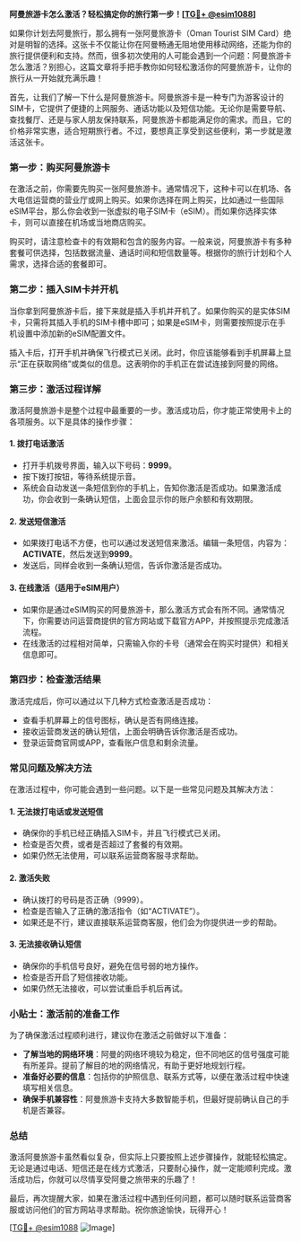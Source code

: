 **阿曼旅游卡怎么激活？轻松搞定你的旅行第一步！[[TG💪+ @esim1088](https://t.me/s/esim1088)]**

如果你计划去阿曼旅行，那么拥有一张阿曼旅游卡（Oman Tourist SIM Card）绝对是明智的选择。这张卡不仅能让你在阿曼畅通无阻地使用移动网络，还能为你的旅行提供便利和支持。然而，很多初次使用的人可能会遇到一个问题：阿曼旅游卡怎么激活？别担心，这篇文章将手把手教你如何轻松激活你的阿曼旅游卡，让你的旅行从一开始就充满乐趣！

首先，让我们了解一下什么是阿曼旅游卡。阿曼旅游卡是一种专门为游客设计的SIM卡，它提供了便捷的上网服务、通话功能以及短信功能。无论你是需要导航、查找餐厅、还是与家人朋友保持联系，阿曼旅游卡都能满足你的需求。而且，它的价格非常实惠，适合短期旅行者。不过，要想真正享受到这些便利，第一步就是激活这张卡。

### 第一步：购买阿曼旅游卡

在激活之前，你需要先购买一张阿曼旅游卡。通常情况下，这种卡可以在机场、各大电信运营商的营业厅或网上购买。如果你选择在网上购买，比如通过一些国际eSIM平台，那么你会收到一张虚拟的电子SIM卡（eSIM）。而如果你选择实体卡，则可以直接在机场或当地商店购买。

购买时，请注意检查卡的有效期和包含的服务内容。一般来说，阿曼旅游卡有多种套餐可供选择，包括数据流量、通话时间和短信数量等。根据你的旅行计划和个人需求，选择合适的套餐即可。

### 第二步：插入SIM卡并开机

当你拿到阿曼旅游卡后，接下来就是插入手机并开机了。如果你购买的是实体SIM卡，只需将其插入手机的SIM卡槽中即可；如果是eSIM卡，则需要按照提示在手机设置中添加新的eSIM配置文件。

插入卡后，打开手机并确保飞行模式已关闭。此时，你应该能够看到手机屏幕上显示“正在获取网络”或类似的信息。这表明你的手机正在尝试连接到阿曼的网络。

### 第三步：激活过程详解

激活阿曼旅游卡是整个过程中最重要的一步。激活成功后，你才能正常使用卡上的各项服务。以下是具体的操作步骤：

#### 1. **拨打电话激活**
   - 打开手机拨号界面，输入以下号码：**9999**。
   - 按下拨打按钮，等待系统提示音。
   - 系统会自动发送一条短信到你的手机上，告知你激活是否成功。如果激活成功，你会收到一条确认短信，上面会显示你的账户余额和有效期限。

#### 2. **发送短信激活**
   - 如果拨打电话不方便，也可以通过发送短信来激活。编辑一条短信，内容为：**ACTIVATE**，然后发送到**9999**。
   - 发送后，同样会收到一条确认短信，告诉你激活是否成功。

#### 3. **在线激活（适用于eSIM用户）**
   - 如果你是通过eSIM购买的阿曼旅游卡，那么激活方式会有所不同。通常情况下，你需要访问运营商提供的官方网站或下载官方APP，并按照提示完成激活流程。
   - 在线激活的过程相对简单，只需输入你的卡号（通常会在购买时提供）和相关信息即可。

### 第四步：检查激活结果

激活完成后，你可以通过以下几种方式检查激活是否成功：

- 查看手机屏幕上的信号图标，确认是否有网络连接。
- 接收运营商发送的确认短信，上面会明确告诉你激活是否成功。
- 登录运营商官网或APP，查看账户信息和剩余流量。

### 常见问题及解决方法

在激活过程中，你可能会遇到一些问题。以下是一些常见问题及其解决方法：

#### 1. **无法拨打电话或发送短信**
   - 确保你的手机已经正确插入SIM卡，并且飞行模式已关闭。
   - 检查是否欠费，或者是否超过了套餐的有效期。
   - 如果仍然无法使用，可以联系运营商客服寻求帮助。

#### 2. **激活失败**
   - 确认拨打的号码是否正确（9999）。
   - 检查是否输入了正确的激活指令（如“ACTIVATE”）。
   - 如果还是不行，建议直接联系运营商客服，他们会为你提供进一步的帮助。

#### 3. **无法接收确认短信**
   - 确保你的手机信号良好，避免在信号弱的地方操作。
   - 检查是否开启了短信接收功能。
   - 如果仍然无法接收，可以尝试重启手机后再试。

### 小贴士：激活前的准备工作

为了确保激活过程顺利进行，建议你在激活之前做好以下准备：

- **了解当地的网络环境**：阿曼的网络环境较为稳定，但不同地区的信号强度可能有所差异。提前了解目的地的网络情况，有助于更好地规划行程。
- **准备好必要的信息**：包括你的护照信息、联系方式等，以便在激活过程中快速填写相关信息。
- **确保手机兼容性**：阿曼旅游卡支持大多数智能手机，但最好提前确认自己的手机是否兼容。

### 总结

激活阿曼旅游卡虽然看似复杂，但实际上只要按照上述步骤操作，就能轻松搞定。无论是通过电话、短信还是在线方式激活，只要耐心操作，就一定能顺利完成。激活成功后，你就可以尽情享受阿曼之旅带来的乐趣了！

最后，再次提醒大家，如果在激活过程中遇到任何问题，都可以随时联系运营商客服或访问他们的官方网站寻求帮助。祝你旅途愉快，玩得开心！

[[TG💪+ @esim1088](https://t.me/s/esim1088) ![Image](https://i.postimg.cc/4NQfJmqS/Snipaste-2025-05-13-00-14-12.png)]